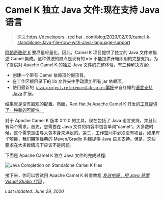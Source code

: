 # Camel K 独立 Java 文件:现在支持 Java 语言

> 原文:[https://developers . red hat . com/blog/2020/02/03/camel-k-standalone-Java-file-now-with-Java-language-support](https://developers.redhat.com/blog/2020/02/03/camel-k-standalone-java-file-now-with-java-language-support)

[阿帕奇骆驼 K](https://camel.apache.org/projects/camel-k/) 要尽量轻量化。因此，Camel K 项目提供了独立的 Java 文件来描述 Camel 集成。这种做法的缺点是现有的 ide 不能提供开箱即用的完整支持。为了提供对 Apache Camel K 的独立 Java 文件的完整体验，有三种解决方案:

*   创建一个带有 Camel 依赖项的假项目。
*   在工作区根目录下的 lib 文件夹中手动添加所有 jar 依赖项。
*   使用最新的 [`java.project.referencedLibraries`偏好](https://github.com/redhat-developer/vscode-java/pull/1196)来自红帽的[语言支持 Java](https://marketplace.visualstudio.com/items?itemName=redhat.java) 扩展。

结果就是没有直观的配置。然而，Red Hat 为 Apache Camel K 开发的[工具提供了一种新的可能性。](https://marketplace.visualstudio.com/items?itemName=redhat.vscode-camelk)

对于 Apache Camel K 版本 0.11.0 的工具，现在包括了 Java 语言支持，并且只有两个需求。首先，您需要在 Java 文件的内容中包含单词“camel”。大多数时候，这个需求是由导入包本身来满足的。第二，工作空间中必须没有项目。如果有*个*项目，我们期望经典的 Maven/Gradle 构建提供 Java 语言支持。但是，这些要求在大多数情况下应该不是问题。

下面是 Apache Camel K 独立 Java 文件的完成过程:

![Java Completion on Standalone Camel K files](../Images/89c015aef51fb2680e0304270ed46d49.png)

接下来，你可以尝试用 Apache Camel K 转置教程 *[发送电报，用 Java 转置 Visual Studio 代码](https://developers.redhat.com/blog/2019/09/30/sending-a-telegram-with-apache-camel-k-and-visual-studio-code/)* 。

*Last updated: June 29, 2020*